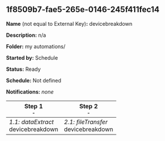 ## 1f8509b7-fae5-265e-0146-245f411fec14

**Name** (not equal to External Key)**:** devicebreakdown

**Description:** n/a

**Folder:** my automations/

**Started by:** Schedule

**Status:** Ready

**Schedule:** Not defined

**Notifications:** _none_


| Step 1<br>_<small>-</small>_ | Step 2<br>_<small>-</small>_ |
| --- | --- |
| _1.1: dataExtract_<br>devicebreakdown | _2.1: fileTransfer_<br>devicebreakdown |
